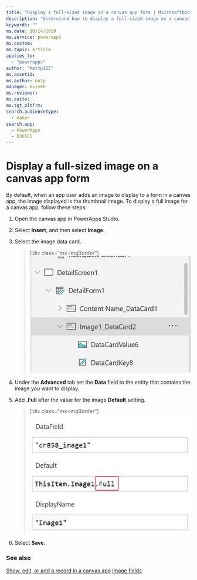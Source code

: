 ```yaml
---
title: "Display a full-sized image on a canvas app form | MicrosoftDocs"
description: "Understand how to display a full-sized image on a canvas app form"
keywords: ""
ms.date: 10/14/2019
ms.service: powerapps
ms.custom: 
ms.topic: article
applies_to: 
  - "powerapps"
author: "Mattp123"
ms.assetid: 
ms.author: matp
manager: kvivek
ms.reviewer: 
ms.suite: 
ms.tgt_pltfrm: 
search.audienceType: 
  - maker
search.app: 
  - PowerApps
  - D365CE
---
```

# Display a full-sized image on a canvas app form
By default,	when an app user adds an image to display to a form in a canvas app, the image displayed is the thumbnail image. To display a full image for a canvas app, follow these steps: 
1. Open the canvas app in PowerApps Studio. 
2. Select **Insert**, and then select **Image**.
3. Select the image data card. 

    > [!div class="mx-imgBorder"] 
    > ![Image data card](../canvas-apps/media/display-full-sized-image/image-data-card.png)

4. Under the **Advanced** tab set the **Data** field to the entity that contains the image you want to display.
5.	Add **.Full** after the value for the image **Default** setting. 

    > [!div class="mx-imgBorder"] 
    > ![Image full size setting](../canvas-apps/media/display-full-sized-image/image-full-setting.png)

6.	Select **Save**. 

### See also
[Show, edit, or add a record in a canvas app](add-form.md) 
[Image fields](../common-data-service/types-of-fields.md#image-fields)